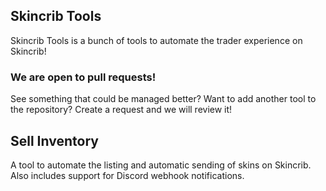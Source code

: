 ## Skincrib Tools
Skincrib Tools is a bunch of tools to automate the trader experience on Skincrib!

### We are open to pull requests!
See something that could be managed better? Want to add another tool to the repository? Create a request and we will review it!

## Sell Inventory
A tool to automate the listing and automatic sending of skins on Skincrib. Also includes support for Discord webhook notifications.